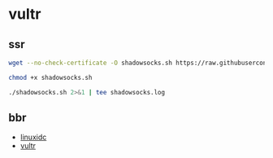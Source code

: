 # vultr 

## ssr 

```sh
wget --no-check-certificate -O shadowsocks.sh https://raw.githubusercontent.com/teddysun/shadowsocks_install/master/shadowsocks.sh

chmod +x shadowsocks.sh

./shadowsocks.sh 2>&1 | tee shadowsocks.log
```

## bbr

* [linuxidc](https://www.linuxidc.com/Linux/2018-02/151095.htm)
* [vultr](https://www.vultr.com/docs/how-to-deploy-google-bbr-on-centos-7)